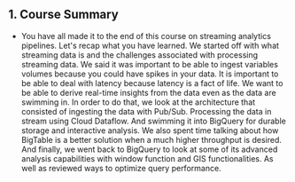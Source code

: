 ## 1. Course Summary

* You have all made it to the end of this course on streaming analytics pipelines. Let's recap what you have learned. We started off with what streaming data is and the challenges associated with processing streaming data. We said it was important to be able to ingest variables volumes because you could have spikes in your data. It is important to be able to deal with latency because latency is a fact of life. We want to be able to derive real-time insights from the data even as the data are swimming in. In order to do that, we look at the architecture that consisted of ingesting the data with Pub/Sub. Processing the data in stream using Cloud Dataflow. And swimming it into BigQuery for durable storage and interactive analysis. We also spent time talking about how BigTable is a better solution when a much higher throughput is desired. And finally, we went back to BigQuery to look at some of its advanced analysis capabilities with window function and GIS functionalities. As well as reviewed ways to optimize query performance.